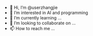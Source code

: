 - 👋 Hi, I’m @userzhangjie
- 👀 I’m interested in AI and programming
- 🌱 I’m currently learning ...
- 💞️ I’m looking to collaborate on ...
- 📫 How to reach me ...

<!---
userzhangjie/userzhangjie is a ✨ special ✨ repository because its `README.md` (this file) appears on your GitHub profile.
You can click the Preview link to take a look at your changes.
--->
